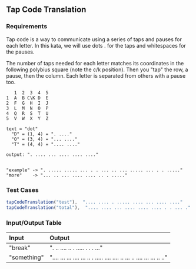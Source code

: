 ## Tap Code Translation

### Requirements 

Tap code is a way to communicate using a series of taps and pauses for each letter. In this kata, we will use dots . for the taps and whitespaces for the pauses.

The number of taps needed for each letter matches its coordinates in the following polybius square (note the c/k position). Then you "tap" the row, a pause, then the column. Each letter is separated from others with a pause too.

```
   1  2  3  4  5
1  A  B C\K D  E
2  F  G  H  I  J
3  L  M  N  O  P
4  Q  R  S  T  U
5  V  W  X  Y  Z

text = "dot"
  "D" = (1, 4) = ". ...."
  "O" = (3, 4) = "... ...."
  "T" = (4, 4) = ".... ...."
  
output: ". .... ... .... .... ...."


"example" -> ". ..... ..... ... . . ... .. ... ..... ... . . ....."
"more"    -> "... .. ... .... .... .. . ....."

```

### Test Cases

```JavaScript
tapCodeTranslation("test"),  ".... .... . ..... .... ... .... ...."
tapCodeTranslation("total"),  ".... .... ... .... .... .... . . ... ."
```

### Input/Output Table

| Input                                          | Output |
| :--------------------------------------------- | :----- |
| "break"                                        | ". .. .... .. . ..... . . . ..."   | 
| "something"                                     | ".... ... ... .... ... .. . ..... .... .... .. ... .. .... ... ... .. .."   | 


